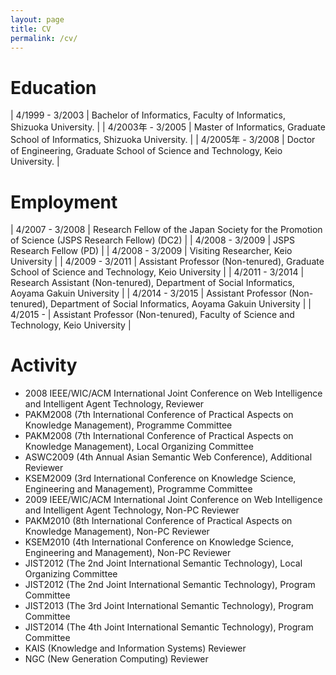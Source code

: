```yaml
---
layout: page
title: CV
permalink: /cv/
---
```


# Education

| 4/1999 - 3/2003 | Bachelor of Informatics, Faculty of Informatics, Shizuoka University. |
| 4/2003年 - 3/2005 | Master of Informatics, Graduate School of Informatics, Shizuoka University. |
| 4/2005年 - 3/2008 |  Doctor of Engineering, Graduate School of Science and Technology, Keio University. |

# Employment

| 4/2007 - 3/2008 | Research Fellow of the Japan Society for the Promotion of Science 
(JSPS Research Fellow) (DC2) |
| 4/2008 - 3/2009 | JSPS Research Fellow (PD) |
| 4/2008 - 3/2009 | Visiting Researcher, Keio University |
| 4/2009 - 3/2011 | Assistant Professor (Non-tenured), Graduate School of Science and Technology, Keio University |
| 4/2011 - 3/2014 | Research Assistant (Non-tenured), Department of Social Informatics, Aoyama Gakuin University |
| 4/2014 - 3/2015 | Assistant Professor (Non-tenured), Department of Social Informatics, Aoyama Gakuin University |
| 4/2015 -        | Assistant Professor (Non-tenured), Faculty of Science and Technology, Keio University |

# Activity
* 2008 IEEE/WIC/ACM International Joint Conference on Web Intelligence and Intelligent Agent Technology, Reviewer 
* PAKM2008 (7th International Conference of Practical Aspects on Knowledge Management), Programme Committee 
* PAKM2008 (7th International Conference of Practical Aspects on Knowledge Management), Local Organizing Committee
* ASWC2009 (4th Annual Asian Semantic Web Conference), Additional Reviewer  
* KSEM2009 (3rd International Conference on Knowledge Science, Engineering and Management), Programme Committee
* 2009 IEEE/WIC/ACM International Joint Conference on Web Intelligence and Intelligent Agent Technology, Non-PC Reviewer
* PAKM2010 (8th International Conference of Practical Aspects on Knowledge Management), Non-PC Reviewer
* KSEM2010 (4th International Conference on Knowledge Science, Engineering and Management), Non-PC Reviewer   
* JIST2012 (The 2nd Joint International Semantic Technology), Local Organizing Committee
* JIST2012 (The 2nd Joint International Semantic Technology), Program Committee
* JIST2013 (The 3rd Joint International Semantic Technology), Program Committee
* JIST2014 (The 4th Joint International Semantic Technology), Program Committee
* KAIS (Knowledge and Information Systems) Reviewer
* NGC (New Generation Computing) Reviewer

